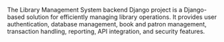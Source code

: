 The Library Management System backend Django project is a Django-based solution for efficiently managing library operations. It provides user authentication, database management, book and patron management, transaction handling, reporting, API integration, and security features.
